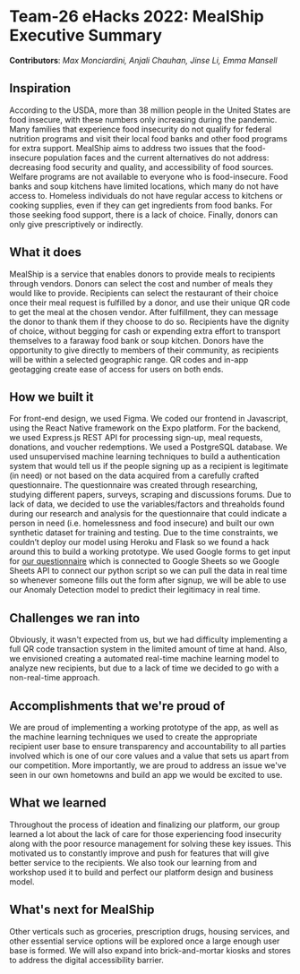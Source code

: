 # Team-26 eHacks 2022: MealShip Executive Summary

**Contributors**: 
*Max Monciardini, Anjali Chauhan, Jinse Li, Emma Mansell*

## Inspiration
According to the USDA, more than 38 million people in the United States are food insecure, with these numbers only increasing during the pandemic. Many families that experience food insecurity do not qualify for federal nutrition programs and visit their local food banks and other food programs for extra support. MealShip aims to address two issues that the food-insecure population faces and the current alternatives do not address: decreasing food security and quality, and accessibility of food sources. Welfare programs are not available to everyone who is food-insecure. Food banks and soup kitchens have limited locations, which many do not have access to. Homeless individuals do not have regular access to kitchens or cooking supplies, even if they can get ingredients from food banks. For those seeking food support, there is a lack of choice. Finally, donors can only give prescriptively or indirectly.

## What it does
MealShip is a service that enables donors to provide meals to recipients through vendors. Donors can select the cost and number of meals they would like to provide. Recipients can select the restaurant of their choice once their meal request is fulfilled by a donor, and use their unique QR code to get the meal at the chosen vendor. After fulfillment, they can message the donor to thank them if they choose to do so. Recipients have the dignity of choice, without begging for cash or expending extra effort to transport themselves to a faraway food bank or soup kitchen. Donors have the opportunity to give directly to members of their community, as recipients will be within a selected geographic range. QR codes and in-app geotagging create ease of access for users on both ends.

## How we built it
For front-end design, we used Figma. We coded our frontend in Javascript, using the React Native framework on the Expo platform. For the backend, we used Express.js REST API for processing sign-up, meal requests, donations, and voucher redemptions. We used a PostgreSQL database. We used unsupervised machine learning techniques to build a authentication system that would tell us if the people signing up as a recipient is legitimate (in need) or not based on the data acquired from a carefully crafted questionnaire. The questionnaire was created through researching, studying different papers, surveys, scraping and discussions forums. Due to lack of data, we decided to use the variables/factors and threaholds found during our research and analysis for the questionnaire that could indicate a person in need (i.e. homelessness and food insecure) and built our own synthetic dataset for training and testing. Due to the time constraints, we couldn’t deploy our model using Heroku and Flask so we found a hack around this to build a working prototype. We used Google forms to get input for [our questionnaire](https://docs.google.com/forms/d/e/1FAIpQLSdHwUqSJlbQrR68ndqmmmAClYNhVNTSg1sOqMQGaYFajv9PRA/viewform) which is connected to Google Sheets so we Google Sheets API to connect our python script so we can pull the data in real time so whenever someone fills out the form after signup, we will be able to use our Anomaly Detection model to predict their legitimacy in real time.

## Challenges we ran into
Obviously, it wasn't expected from us, but we had difficulty implementing a full QR code transaction system in the limited amount of time at hand. Also, we envisioned creating a automated real-time machine learning model to analyze new recipients, but due to a lack of time we decided to go with a non-real-time approach.

## Accomplishments that we're proud of
We are proud of implementing a working prototype of the app, as well as the machine learning techniques we used to create the appropriate recipient user base to ensure transparency and accountability to all parties involved which is one of our core values and a value that sets us apart from our competition. More importantly, we are proud to address an issue we've seen in our own hometowns and build an app we would be excited to use.

## What we learned
Throughout the process of ideation and finalizing our platform, our group learned a lot about the lack of care for those experiencing food insecurity along with the poor resource management for solving these key issues. This motivated us to constantly improve and push for features that will give better service to the recipients. We also took our learning from and workshop used it to build and perfect our platform design and business model.

## What's next for MealShip
Other verticals such as groceries, prescription drugs, housing services, and other essential service options will be explored once a large enough user base is formed. We will also expand into brick-and-mortar kiosks and stores to address the digital accessibility barrier.
